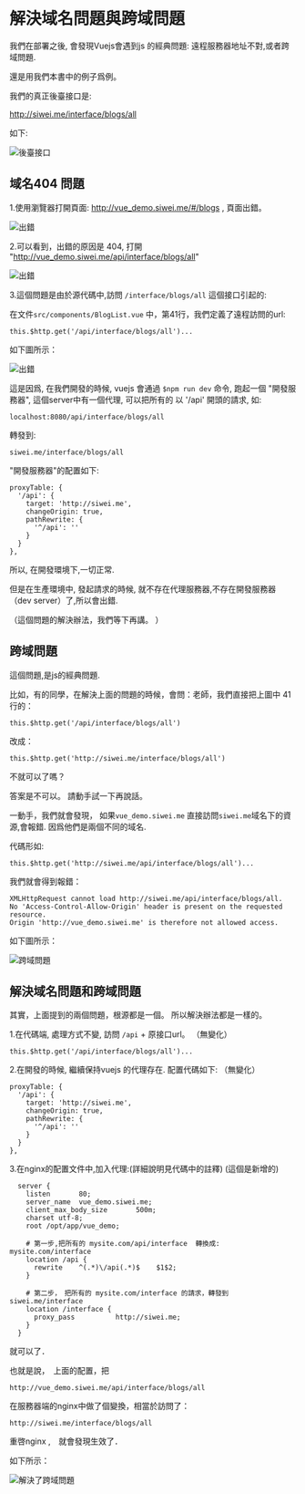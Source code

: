 # 解決域名問題與跨域問題

我們在部署之後, 會發現Vuejs會遇到js 的經典問題: 遠程服務器地址不對,或者跨域問題.

還是用我們本書中的例子爲例。

我們的真正後臺接口是:

http://siwei.me/interface/blogs/all

如下:

![後臺接口](./images/後臺接口.png)

## 域名404 問題

1.使用瀏覽器打開頁面: http://vue_demo.siwei.me/#/blogs , 頁面出錯。

![出錯](./images/api_error_2.png)

2.可以看到，出錯的原因是 404, 打開 "http://vue_demo.siwei.me/api/interface/blogs/all"

![出錯](./images/api_error_3.png)

3.這個問題是由於源代碼中,訪問 `/interface/blogs/all` 這個接口引起的:

在文件`src/components/BlogList.vue` 中，第41行，我們定義了遠程訪問的url:  

```
this.$http.get('/api/interface/blogs/all')...
```

如下圖所示：

![出錯](./images/api_error_4.png)


這是因爲, 在我們開發的時候, vuejs 會通過 `$npm run dev` 命令, 跑起一個 "開發服務器", 這個server中有一個代理, 可以把所有的 以 '/api' 開頭的請求, 如:

```
localhost:8080/api/interface/blogs/all
```

轉發到:

```
siwei.me/interface/blogs/all
```

"開發服務器"的配置如下:

```
proxyTable: {
  '/api': {
    target: 'http://siwei.me',
    changeOrigin: true,
    pathRewrite: {
      '^/api': ''
    }
  }
},
```

所以, 在開發環境下,一切正常.

但是在生產環境中, 發起請求的時候, 就不存在代理服務器,不存在開發服務器（dev server）了,所以會出錯.

（這個問題的解決辦法，我們等下再講。 ）

## 跨域問題

這個問題,是js的經典問題.

比如，有的同學，在解決上面的問題的時候，會問：老師，我們直接把上圖中 41 行的： 

```
this.$http.get('/api/interface/blogs/all')
```

改成： 

```
this.$http.get('http://siwei.me/interface/blogs/all')
```

不就可以了嗎？ 

答案是不可以。 請動手試一下再說話。

一動手，我們就會發現，  如果`vue_demo.siwei.me` 直接訪問`siwei.me`域名下的資源,會報錯.  因爲他們是兩個不同的域名.

代碼形如:

```
this.$http.get('http://siwei.me/api/interface/blogs/all')...
```

我們就會得到報錯： 

```
XMLHttpRequest cannot load http://siwei.me/api/interface/blogs/all.
No 'Access-Control-Allow-Origin' header is present on the requested resource.
Origin 'http://vue_demo.siwei.me' is therefore not allowed access.
```

如下圖所示：

![跨域問題](./images/api_error_cross_domain.png)


## 解決域名問題和跨域問題

其實，上面提到的兩個問題，根源都是一個。 所以解決辦法都是一樣的。 

1.在代碼端, 處理方式不變, 訪問 `/api` + 原接口url。 （無變化）

```
this.$http.get('/api/interface/blogs/all')...
```

2.在開發的時候, 繼續保持vuejs 的代理存在. 配置代碼如下:  （無變化）

```
proxyTable: {
  '/api': {
    target: 'http://siwei.me',
    changeOrigin: true,
    pathRewrite: {
      '^/api': ''
    }
  }
},
```

3.在nginx的配置文件中,加入代理:(詳細說明見代碼中的註釋)  (這個是新增的)

```
  server {
    listen       80;
    server_name  vue_demo.siwei.me;
    client_max_body_size       500m;
    charset utf-8;
    root /opt/app/vue_demo;

    # 第一步,把所有的 mysite.com/api/interface  轉換成:   mysite.com/interface
    location /api {
      rewrite    ^(.*)\/api(.*)$    $1$2;
    }

    # 第二步，　把所有的 mysite.com/interface 的請求，轉發到 siwei.me/interface
    location /interface {
      proxy_pass          http://siwei.me;
    }
  }

```

就可以了．

也就是說，　上面的配置，把　

```
http://vue_demo.siwei.me/api/interface/blogs/all
```

在服務器端的nginx中做了個變換，相當於訪問了：

```
http://siwei.me/interface/blogs/all
```

重啓nginx ,　就會發現生效了．

如下所示：

![解決了跨域問題](./images/api_error_fixed.png)
